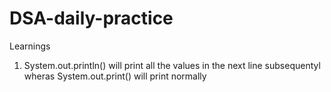 # DSA-daily-practice

Learnings

1) System.out.println() will print all the values in the next line subsequentyl wheras System.out.print() will print normally